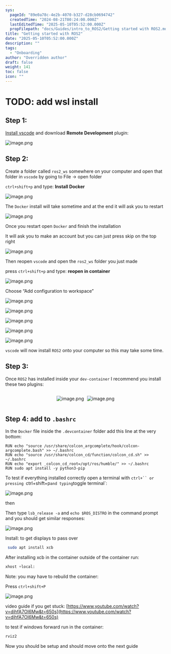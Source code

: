 ```yaml
---
sys:
  pageId: "89e0a78c-4e2b-4070-b327-d28cb0694742"
  createdTime: "2024-08-21T00:24:00.000Z"
  lastEditedTime: "2025-05-10T05:52:00.000Z"
  propFilepath: "docs/Guides/intro_to_ROS2/Getting started with ROS2.md"
title: "Getting started with ROS2"
date: "2025-05-10T05:52:00.000Z"
description: ""
tags:
  - "Onboarding"
author: "Overridden author"
draft: false
weight: 141
toc: false
icon: ""
---
```


# TODO: add wsl install

## Step 1:

[Install vscode](https://code.visualstudio.com/download) and download **Remote Development** plugin:

![image.png](https://prod-files-secure.s3.us-west-2.amazonaws.com/d518164a-d88e-44d1-a4ee-3adb3bd8bce0/efb52993-1881-4a40-b95e-6f020334f022/image.png?X-Amz-Algorithm=AWS4-HMAC-SHA256&X-Amz-Content-Sha256=UNSIGNED-PAYLOAD&X-Amz-Credential=ASIAZI2LB466YHLOP2LQ%2F20250619%2Fus-west-2%2Fs3%2Faws4_request&X-Amz-Date=20250619T100945Z&X-Amz-Expires=3600&X-Amz-Security-Token=IQoJb3JpZ2luX2VjELn%2F%2F%2F%2F%2F%2F%2F%2F%2F%2FwEaCXVzLXdlc3QtMiJHMEUCIQDE2bEKVnsYrpwq9yydh3x8T36JIp8C5j80QLVRoa9z7QIgOpL5mmNNaBwBlgfk9b2TTkcSt6Eu75%2BvULr7LDqaSqAqiAQIof%2F%2F%2F%2F%2F%2F%2F%2F%2F%2FARAAGgw2Mzc0MjMxODM4MDUiDK%2BbvYTySSel884GDCrcA1iHd8OqkcDwks7rka7z5HLm3ec1ATu%2Fs83WWjiDlLaLk5Tfkor0BRxz%2F%2Bl%2FrKH0qPvVx7njU15pp9lwMC8N7n8PfOEEz0%2B21EbygABbsE6BQdW%2FHV0zhtkn%2B55r7gi95CJDbipvMifO5U1jhCJhDeDeZCYCKsxsszohuFy%2Biw9iPJi6VXHjfLIkRBkN4fH4mGKVjBQ%2FXgKt6zs3Y%2BqzGtR3WZReld3TQhCfHqYV07bzJFy9Pt0jtzqf8%2BOcSBuxLAiQkl38Z%2FttsqKEj2%2BsnFJ0todnK3iXgzN8zjDv70GcgcVJ4lJX627UrRaiGf0o06pJRaWZwHcmJtpO2aX5xAh19XVgFCkMQrXKMfcWj9BslJWlRG4QznOL7wMT3ryYgWh6FGd14pyfbBAqEXpaA%2FoS21Kcv%2B7kZLXqqWEXIXmDUNriCF8tyESsqyefLLhINKo5OlHB1CAUF5f4XeaNap7COniVE47mXu02Xy%2FmVyBCPpUBqediJ16V1qHu2131eHl3W%2BAIjOqXlddGBIzmGe2SnrOXUC7pdTscfqNvmTeHxgn28dEzqvtRQTmuBu8roga4RGCxxvfGn6AzcF8IASj%2BVEtWNmCXh8Th%2BD364hiD7I132SnW3eGiWzl8MIOSz8IGOqUBfJZ3hof8ubgP4%2F5O4q80C0ZPWbKnVNzI7r%2FJU7zGBmJiRbXUnt0FjgMlRsrE7%2B3j65NHCsKpKQOjU4QQsvXtw5fBG%2BRodBxsbWexwGGAOq%2BdpJbX%2BBXOUFcigrVKfll%2FK3YOtcBl5XMk84inboRT5Iac7pvYiQNOnVfVN%2FmiZvpAznC3GHeBBavUbyPR6DeukW%2FfTrsxjk7PgfKYn2Ylza4l97pX&X-Amz-Signature=08d5d2ac31795a4a8d214eebdbfe2fc3fe4215a94643fbba74a4a7c2fc80637f&X-Amz-SignedHeaders=host&x-amz-checksum-mode=ENABLED&x-id=GetObject)

## Step 2:

Create a folder called `ros2_ws` somewhere on your computer and open that folder in `vscode` by going to File → open folder 

`ctrl+shift+p` and type: **Install Docker**

![image.png](https://prod-files-secure.s3.us-west-2.amazonaws.com/d518164a-d88e-44d1-a4ee-3adb3bd8bce0/2269dc0e-1cd5-47ff-bceb-c04ad9b2eab0/image.png?X-Amz-Algorithm=AWS4-HMAC-SHA256&X-Amz-Content-Sha256=UNSIGNED-PAYLOAD&X-Amz-Credential=ASIAZI2LB466YHLOP2LQ%2F20250619%2Fus-west-2%2Fs3%2Faws4_request&X-Amz-Date=20250619T100945Z&X-Amz-Expires=3600&X-Amz-Security-Token=IQoJb3JpZ2luX2VjELn%2F%2F%2F%2F%2F%2F%2F%2F%2F%2FwEaCXVzLXdlc3QtMiJHMEUCIQDE2bEKVnsYrpwq9yydh3x8T36JIp8C5j80QLVRoa9z7QIgOpL5mmNNaBwBlgfk9b2TTkcSt6Eu75%2BvULr7LDqaSqAqiAQIof%2F%2F%2F%2F%2F%2F%2F%2F%2F%2FARAAGgw2Mzc0MjMxODM4MDUiDK%2BbvYTySSel884GDCrcA1iHd8OqkcDwks7rka7z5HLm3ec1ATu%2Fs83WWjiDlLaLk5Tfkor0BRxz%2F%2Bl%2FrKH0qPvVx7njU15pp9lwMC8N7n8PfOEEz0%2B21EbygABbsE6BQdW%2FHV0zhtkn%2B55r7gi95CJDbipvMifO5U1jhCJhDeDeZCYCKsxsszohuFy%2Biw9iPJi6VXHjfLIkRBkN4fH4mGKVjBQ%2FXgKt6zs3Y%2BqzGtR3WZReld3TQhCfHqYV07bzJFy9Pt0jtzqf8%2BOcSBuxLAiQkl38Z%2FttsqKEj2%2BsnFJ0todnK3iXgzN8zjDv70GcgcVJ4lJX627UrRaiGf0o06pJRaWZwHcmJtpO2aX5xAh19XVgFCkMQrXKMfcWj9BslJWlRG4QznOL7wMT3ryYgWh6FGd14pyfbBAqEXpaA%2FoS21Kcv%2B7kZLXqqWEXIXmDUNriCF8tyESsqyefLLhINKo5OlHB1CAUF5f4XeaNap7COniVE47mXu02Xy%2FmVyBCPpUBqediJ16V1qHu2131eHl3W%2BAIjOqXlddGBIzmGe2SnrOXUC7pdTscfqNvmTeHxgn28dEzqvtRQTmuBu8roga4RGCxxvfGn6AzcF8IASj%2BVEtWNmCXh8Th%2BD364hiD7I132SnW3eGiWzl8MIOSz8IGOqUBfJZ3hof8ubgP4%2F5O4q80C0ZPWbKnVNzI7r%2FJU7zGBmJiRbXUnt0FjgMlRsrE7%2B3j65NHCsKpKQOjU4QQsvXtw5fBG%2BRodBxsbWexwGGAOq%2BdpJbX%2BBXOUFcigrVKfll%2FK3YOtcBl5XMk84inboRT5Iac7pvYiQNOnVfVN%2FmiZvpAznC3GHeBBavUbyPR6DeukW%2FfTrsxjk7PgfKYn2Ylza4l97pX&X-Amz-Signature=a3634779bbd5df15d1c810327913f973019d698179d74bba61e7ab35f0ec7182&X-Amz-SignedHeaders=host&x-amz-checksum-mode=ENABLED&x-id=GetObject)

The `Docker` install will take sometime and at the end it will ask you to restart

![image.png](https://prod-files-secure.s3.us-west-2.amazonaws.com/d518164a-d88e-44d1-a4ee-3adb3bd8bce0/ed233f78-be33-4b1f-b89c-9c346c0e961e/image.png?X-Amz-Algorithm=AWS4-HMAC-SHA256&X-Amz-Content-Sha256=UNSIGNED-PAYLOAD&X-Amz-Credential=ASIAZI2LB466YHLOP2LQ%2F20250619%2Fus-west-2%2Fs3%2Faws4_request&X-Amz-Date=20250619T100945Z&X-Amz-Expires=3600&X-Amz-Security-Token=IQoJb3JpZ2luX2VjELn%2F%2F%2F%2F%2F%2F%2F%2F%2F%2FwEaCXVzLXdlc3QtMiJHMEUCIQDE2bEKVnsYrpwq9yydh3x8T36JIp8C5j80QLVRoa9z7QIgOpL5mmNNaBwBlgfk9b2TTkcSt6Eu75%2BvULr7LDqaSqAqiAQIof%2F%2F%2F%2F%2F%2F%2F%2F%2F%2FARAAGgw2Mzc0MjMxODM4MDUiDK%2BbvYTySSel884GDCrcA1iHd8OqkcDwks7rka7z5HLm3ec1ATu%2Fs83WWjiDlLaLk5Tfkor0BRxz%2F%2Bl%2FrKH0qPvVx7njU15pp9lwMC8N7n8PfOEEz0%2B21EbygABbsE6BQdW%2FHV0zhtkn%2B55r7gi95CJDbipvMifO5U1jhCJhDeDeZCYCKsxsszohuFy%2Biw9iPJi6VXHjfLIkRBkN4fH4mGKVjBQ%2FXgKt6zs3Y%2BqzGtR3WZReld3TQhCfHqYV07bzJFy9Pt0jtzqf8%2BOcSBuxLAiQkl38Z%2FttsqKEj2%2BsnFJ0todnK3iXgzN8zjDv70GcgcVJ4lJX627UrRaiGf0o06pJRaWZwHcmJtpO2aX5xAh19XVgFCkMQrXKMfcWj9BslJWlRG4QznOL7wMT3ryYgWh6FGd14pyfbBAqEXpaA%2FoS21Kcv%2B7kZLXqqWEXIXmDUNriCF8tyESsqyefLLhINKo5OlHB1CAUF5f4XeaNap7COniVE47mXu02Xy%2FmVyBCPpUBqediJ16V1qHu2131eHl3W%2BAIjOqXlddGBIzmGe2SnrOXUC7pdTscfqNvmTeHxgn28dEzqvtRQTmuBu8roga4RGCxxvfGn6AzcF8IASj%2BVEtWNmCXh8Th%2BD364hiD7I132SnW3eGiWzl8MIOSz8IGOqUBfJZ3hof8ubgP4%2F5O4q80C0ZPWbKnVNzI7r%2FJU7zGBmJiRbXUnt0FjgMlRsrE7%2B3j65NHCsKpKQOjU4QQsvXtw5fBG%2BRodBxsbWexwGGAOq%2BdpJbX%2BBXOUFcigrVKfll%2FK3YOtcBl5XMk84inboRT5Iac7pvYiQNOnVfVN%2FmiZvpAznC3GHeBBavUbyPR6DeukW%2FfTrsxjk7PgfKYn2Ylza4l97pX&X-Amz-Signature=0ba19e598f85049fbfb36b402fd101acd0bcb0541ad539779815380f68528777&X-Amz-SignedHeaders=host&x-amz-checksum-mode=ENABLED&x-id=GetObject)

Once you restart open `Docker` and finish the installation

It will ask you to make an account but you can just press skip on the top right

![image.png](https://prod-files-secure.s3.us-west-2.amazonaws.com/d518164a-d88e-44d1-a4ee-3adb3bd8bce0/21010ad9-1659-4fd9-9f59-9932a09b2a3d/image.png?X-Amz-Algorithm=AWS4-HMAC-SHA256&X-Amz-Content-Sha256=UNSIGNED-PAYLOAD&X-Amz-Credential=ASIAZI2LB466YHLOP2LQ%2F20250619%2Fus-west-2%2Fs3%2Faws4_request&X-Amz-Date=20250619T100945Z&X-Amz-Expires=3600&X-Amz-Security-Token=IQoJb3JpZ2luX2VjELn%2F%2F%2F%2F%2F%2F%2F%2F%2F%2FwEaCXVzLXdlc3QtMiJHMEUCIQDE2bEKVnsYrpwq9yydh3x8T36JIp8C5j80QLVRoa9z7QIgOpL5mmNNaBwBlgfk9b2TTkcSt6Eu75%2BvULr7LDqaSqAqiAQIof%2F%2F%2F%2F%2F%2F%2F%2F%2F%2FARAAGgw2Mzc0MjMxODM4MDUiDK%2BbvYTySSel884GDCrcA1iHd8OqkcDwks7rka7z5HLm3ec1ATu%2Fs83WWjiDlLaLk5Tfkor0BRxz%2F%2Bl%2FrKH0qPvVx7njU15pp9lwMC8N7n8PfOEEz0%2B21EbygABbsE6BQdW%2FHV0zhtkn%2B55r7gi95CJDbipvMifO5U1jhCJhDeDeZCYCKsxsszohuFy%2Biw9iPJi6VXHjfLIkRBkN4fH4mGKVjBQ%2FXgKt6zs3Y%2BqzGtR3WZReld3TQhCfHqYV07bzJFy9Pt0jtzqf8%2BOcSBuxLAiQkl38Z%2FttsqKEj2%2BsnFJ0todnK3iXgzN8zjDv70GcgcVJ4lJX627UrRaiGf0o06pJRaWZwHcmJtpO2aX5xAh19XVgFCkMQrXKMfcWj9BslJWlRG4QznOL7wMT3ryYgWh6FGd14pyfbBAqEXpaA%2FoS21Kcv%2B7kZLXqqWEXIXmDUNriCF8tyESsqyefLLhINKo5OlHB1CAUF5f4XeaNap7COniVE47mXu02Xy%2FmVyBCPpUBqediJ16V1qHu2131eHl3W%2BAIjOqXlddGBIzmGe2SnrOXUC7pdTscfqNvmTeHxgn28dEzqvtRQTmuBu8roga4RGCxxvfGn6AzcF8IASj%2BVEtWNmCXh8Th%2BD364hiD7I132SnW3eGiWzl8MIOSz8IGOqUBfJZ3hof8ubgP4%2F5O4q80C0ZPWbKnVNzI7r%2FJU7zGBmJiRbXUnt0FjgMlRsrE7%2B3j65NHCsKpKQOjU4QQsvXtw5fBG%2BRodBxsbWexwGGAOq%2BdpJbX%2BBXOUFcigrVKfll%2FK3YOtcBl5XMk84inboRT5Iac7pvYiQNOnVfVN%2FmiZvpAznC3GHeBBavUbyPR6DeukW%2FfTrsxjk7PgfKYn2Ylza4l97pX&X-Amz-Signature=d4d8e842f8f3b7c2ae3541985e0c3eaa17b51e0755518f70d6a2e76b72c27fa5&X-Amz-SignedHeaders=host&x-amz-checksum-mode=ENABLED&x-id=GetObject)

Then reopen `vscode` and open the `ros2_ws` folder you just made

press `ctrl+shift+p` and type: **reopen in container**

![image.png](https://prod-files-secure.s3.us-west-2.amazonaws.com/d518164a-d88e-44d1-a4ee-3adb3bd8bce0/4e93b8c2-41ad-488c-8095-c74205196118/image.png?X-Amz-Algorithm=AWS4-HMAC-SHA256&X-Amz-Content-Sha256=UNSIGNED-PAYLOAD&X-Amz-Credential=ASIAZI2LB466YHLOP2LQ%2F20250619%2Fus-west-2%2Fs3%2Faws4_request&X-Amz-Date=20250619T100945Z&X-Amz-Expires=3600&X-Amz-Security-Token=IQoJb3JpZ2luX2VjELn%2F%2F%2F%2F%2F%2F%2F%2F%2F%2FwEaCXVzLXdlc3QtMiJHMEUCIQDE2bEKVnsYrpwq9yydh3x8T36JIp8C5j80QLVRoa9z7QIgOpL5mmNNaBwBlgfk9b2TTkcSt6Eu75%2BvULr7LDqaSqAqiAQIof%2F%2F%2F%2F%2F%2F%2F%2F%2F%2FARAAGgw2Mzc0MjMxODM4MDUiDK%2BbvYTySSel884GDCrcA1iHd8OqkcDwks7rka7z5HLm3ec1ATu%2Fs83WWjiDlLaLk5Tfkor0BRxz%2F%2Bl%2FrKH0qPvVx7njU15pp9lwMC8N7n8PfOEEz0%2B21EbygABbsE6BQdW%2FHV0zhtkn%2B55r7gi95CJDbipvMifO5U1jhCJhDeDeZCYCKsxsszohuFy%2Biw9iPJi6VXHjfLIkRBkN4fH4mGKVjBQ%2FXgKt6zs3Y%2BqzGtR3WZReld3TQhCfHqYV07bzJFy9Pt0jtzqf8%2BOcSBuxLAiQkl38Z%2FttsqKEj2%2BsnFJ0todnK3iXgzN8zjDv70GcgcVJ4lJX627UrRaiGf0o06pJRaWZwHcmJtpO2aX5xAh19XVgFCkMQrXKMfcWj9BslJWlRG4QznOL7wMT3ryYgWh6FGd14pyfbBAqEXpaA%2FoS21Kcv%2B7kZLXqqWEXIXmDUNriCF8tyESsqyefLLhINKo5OlHB1CAUF5f4XeaNap7COniVE47mXu02Xy%2FmVyBCPpUBqediJ16V1qHu2131eHl3W%2BAIjOqXlddGBIzmGe2SnrOXUC7pdTscfqNvmTeHxgn28dEzqvtRQTmuBu8roga4RGCxxvfGn6AzcF8IASj%2BVEtWNmCXh8Th%2BD364hiD7I132SnW3eGiWzl8MIOSz8IGOqUBfJZ3hof8ubgP4%2F5O4q80C0ZPWbKnVNzI7r%2FJU7zGBmJiRbXUnt0FjgMlRsrE7%2B3j65NHCsKpKQOjU4QQsvXtw5fBG%2BRodBxsbWexwGGAOq%2BdpJbX%2BBXOUFcigrVKfll%2FK3YOtcBl5XMk84inboRT5Iac7pvYiQNOnVfVN%2FmiZvpAznC3GHeBBavUbyPR6DeukW%2FfTrsxjk7PgfKYn2Ylza4l97pX&X-Amz-Signature=aef441f76726f65747146a28ad3337c9a1232705e1437e103338f7c9bb585767&X-Amz-SignedHeaders=host&x-amz-checksum-mode=ENABLED&x-id=GetObject)

Choose “Add configuration to workspace”

![image.png](https://prod-files-secure.s3.us-west-2.amazonaws.com/d518164a-d88e-44d1-a4ee-3adb3bd8bce0/9560b282-5060-4989-ba37-97e7b2c22476/image.png?X-Amz-Algorithm=AWS4-HMAC-SHA256&X-Amz-Content-Sha256=UNSIGNED-PAYLOAD&X-Amz-Credential=ASIAZI2LB466YHLOP2LQ%2F20250619%2Fus-west-2%2Fs3%2Faws4_request&X-Amz-Date=20250619T100945Z&X-Amz-Expires=3600&X-Amz-Security-Token=IQoJb3JpZ2luX2VjELn%2F%2F%2F%2F%2F%2F%2F%2F%2F%2FwEaCXVzLXdlc3QtMiJHMEUCIQDE2bEKVnsYrpwq9yydh3x8T36JIp8C5j80QLVRoa9z7QIgOpL5mmNNaBwBlgfk9b2TTkcSt6Eu75%2BvULr7LDqaSqAqiAQIof%2F%2F%2F%2F%2F%2F%2F%2F%2F%2FARAAGgw2Mzc0MjMxODM4MDUiDK%2BbvYTySSel884GDCrcA1iHd8OqkcDwks7rka7z5HLm3ec1ATu%2Fs83WWjiDlLaLk5Tfkor0BRxz%2F%2Bl%2FrKH0qPvVx7njU15pp9lwMC8N7n8PfOEEz0%2B21EbygABbsE6BQdW%2FHV0zhtkn%2B55r7gi95CJDbipvMifO5U1jhCJhDeDeZCYCKsxsszohuFy%2Biw9iPJi6VXHjfLIkRBkN4fH4mGKVjBQ%2FXgKt6zs3Y%2BqzGtR3WZReld3TQhCfHqYV07bzJFy9Pt0jtzqf8%2BOcSBuxLAiQkl38Z%2FttsqKEj2%2BsnFJ0todnK3iXgzN8zjDv70GcgcVJ4lJX627UrRaiGf0o06pJRaWZwHcmJtpO2aX5xAh19XVgFCkMQrXKMfcWj9BslJWlRG4QznOL7wMT3ryYgWh6FGd14pyfbBAqEXpaA%2FoS21Kcv%2B7kZLXqqWEXIXmDUNriCF8tyESsqyefLLhINKo5OlHB1CAUF5f4XeaNap7COniVE47mXu02Xy%2FmVyBCPpUBqediJ16V1qHu2131eHl3W%2BAIjOqXlddGBIzmGe2SnrOXUC7pdTscfqNvmTeHxgn28dEzqvtRQTmuBu8roga4RGCxxvfGn6AzcF8IASj%2BVEtWNmCXh8Th%2BD364hiD7I132SnW3eGiWzl8MIOSz8IGOqUBfJZ3hof8ubgP4%2F5O4q80C0ZPWbKnVNzI7r%2FJU7zGBmJiRbXUnt0FjgMlRsrE7%2B3j65NHCsKpKQOjU4QQsvXtw5fBG%2BRodBxsbWexwGGAOq%2BdpJbX%2BBXOUFcigrVKfll%2FK3YOtcBl5XMk84inboRT5Iac7pvYiQNOnVfVN%2FmiZvpAznC3GHeBBavUbyPR6DeukW%2FfTrsxjk7PgfKYn2Ylza4l97pX&X-Amz-Signature=abf23acfe3e9906d01f45e08ddd3ae6dca5fe0b8111b209ee90ab103bfab2afb&X-Amz-SignedHeaders=host&x-amz-checksum-mode=ENABLED&x-id=GetObject)

![image.png](https://prod-files-secure.s3.us-west-2.amazonaws.com/d518164a-d88e-44d1-a4ee-3adb3bd8bce0/2ee63f81-886b-48e8-a553-dc6e5eac99e4/image.png?X-Amz-Algorithm=AWS4-HMAC-SHA256&X-Amz-Content-Sha256=UNSIGNED-PAYLOAD&X-Amz-Credential=ASIAZI2LB466YHLOP2LQ%2F20250619%2Fus-west-2%2Fs3%2Faws4_request&X-Amz-Date=20250619T100945Z&X-Amz-Expires=3600&X-Amz-Security-Token=IQoJb3JpZ2luX2VjELn%2F%2F%2F%2F%2F%2F%2F%2F%2F%2FwEaCXVzLXdlc3QtMiJHMEUCIQDE2bEKVnsYrpwq9yydh3x8T36JIp8C5j80QLVRoa9z7QIgOpL5mmNNaBwBlgfk9b2TTkcSt6Eu75%2BvULr7LDqaSqAqiAQIof%2F%2F%2F%2F%2F%2F%2F%2F%2F%2FARAAGgw2Mzc0MjMxODM4MDUiDK%2BbvYTySSel884GDCrcA1iHd8OqkcDwks7rka7z5HLm3ec1ATu%2Fs83WWjiDlLaLk5Tfkor0BRxz%2F%2Bl%2FrKH0qPvVx7njU15pp9lwMC8N7n8PfOEEz0%2B21EbygABbsE6BQdW%2FHV0zhtkn%2B55r7gi95CJDbipvMifO5U1jhCJhDeDeZCYCKsxsszohuFy%2Biw9iPJi6VXHjfLIkRBkN4fH4mGKVjBQ%2FXgKt6zs3Y%2BqzGtR3WZReld3TQhCfHqYV07bzJFy9Pt0jtzqf8%2BOcSBuxLAiQkl38Z%2FttsqKEj2%2BsnFJ0todnK3iXgzN8zjDv70GcgcVJ4lJX627UrRaiGf0o06pJRaWZwHcmJtpO2aX5xAh19XVgFCkMQrXKMfcWj9BslJWlRG4QznOL7wMT3ryYgWh6FGd14pyfbBAqEXpaA%2FoS21Kcv%2B7kZLXqqWEXIXmDUNriCF8tyESsqyefLLhINKo5OlHB1CAUF5f4XeaNap7COniVE47mXu02Xy%2FmVyBCPpUBqediJ16V1qHu2131eHl3W%2BAIjOqXlddGBIzmGe2SnrOXUC7pdTscfqNvmTeHxgn28dEzqvtRQTmuBu8roga4RGCxxvfGn6AzcF8IASj%2BVEtWNmCXh8Th%2BD364hiD7I132SnW3eGiWzl8MIOSz8IGOqUBfJZ3hof8ubgP4%2F5O4q80C0ZPWbKnVNzI7r%2FJU7zGBmJiRbXUnt0FjgMlRsrE7%2B3j65NHCsKpKQOjU4QQsvXtw5fBG%2BRodBxsbWexwGGAOq%2BdpJbX%2BBXOUFcigrVKfll%2FK3YOtcBl5XMk84inboRT5Iac7pvYiQNOnVfVN%2FmiZvpAznC3GHeBBavUbyPR6DeukW%2FfTrsxjk7PgfKYn2Ylza4l97pX&X-Amz-Signature=4a0e398b728c642e5f051a61479423bf05b2d0ec316f1981a638cf5f8c790e9b&X-Amz-SignedHeaders=host&x-amz-checksum-mode=ENABLED&x-id=GetObject)

![image.png](https://prod-files-secure.s3.us-west-2.amazonaws.com/d518164a-d88e-44d1-a4ee-3adb3bd8bce0/ae1580b2-b048-407e-aed9-b584224a7a04/image.png?X-Amz-Algorithm=AWS4-HMAC-SHA256&X-Amz-Content-Sha256=UNSIGNED-PAYLOAD&X-Amz-Credential=ASIAZI2LB466YHLOP2LQ%2F20250619%2Fus-west-2%2Fs3%2Faws4_request&X-Amz-Date=20250619T100945Z&X-Amz-Expires=3600&X-Amz-Security-Token=IQoJb3JpZ2luX2VjELn%2F%2F%2F%2F%2F%2F%2F%2F%2F%2FwEaCXVzLXdlc3QtMiJHMEUCIQDE2bEKVnsYrpwq9yydh3x8T36JIp8C5j80QLVRoa9z7QIgOpL5mmNNaBwBlgfk9b2TTkcSt6Eu75%2BvULr7LDqaSqAqiAQIof%2F%2F%2F%2F%2F%2F%2F%2F%2F%2FARAAGgw2Mzc0MjMxODM4MDUiDK%2BbvYTySSel884GDCrcA1iHd8OqkcDwks7rka7z5HLm3ec1ATu%2Fs83WWjiDlLaLk5Tfkor0BRxz%2F%2Bl%2FrKH0qPvVx7njU15pp9lwMC8N7n8PfOEEz0%2B21EbygABbsE6BQdW%2FHV0zhtkn%2B55r7gi95CJDbipvMifO5U1jhCJhDeDeZCYCKsxsszohuFy%2Biw9iPJi6VXHjfLIkRBkN4fH4mGKVjBQ%2FXgKt6zs3Y%2BqzGtR3WZReld3TQhCfHqYV07bzJFy9Pt0jtzqf8%2BOcSBuxLAiQkl38Z%2FttsqKEj2%2BsnFJ0todnK3iXgzN8zjDv70GcgcVJ4lJX627UrRaiGf0o06pJRaWZwHcmJtpO2aX5xAh19XVgFCkMQrXKMfcWj9BslJWlRG4QznOL7wMT3ryYgWh6FGd14pyfbBAqEXpaA%2FoS21Kcv%2B7kZLXqqWEXIXmDUNriCF8tyESsqyefLLhINKo5OlHB1CAUF5f4XeaNap7COniVE47mXu02Xy%2FmVyBCPpUBqediJ16V1qHu2131eHl3W%2BAIjOqXlddGBIzmGe2SnrOXUC7pdTscfqNvmTeHxgn28dEzqvtRQTmuBu8roga4RGCxxvfGn6AzcF8IASj%2BVEtWNmCXh8Th%2BD364hiD7I132SnW3eGiWzl8MIOSz8IGOqUBfJZ3hof8ubgP4%2F5O4q80C0ZPWbKnVNzI7r%2FJU7zGBmJiRbXUnt0FjgMlRsrE7%2B3j65NHCsKpKQOjU4QQsvXtw5fBG%2BRodBxsbWexwGGAOq%2BdpJbX%2BBXOUFcigrVKfll%2FK3YOtcBl5XMk84inboRT5Iac7pvYiQNOnVfVN%2FmiZvpAznC3GHeBBavUbyPR6DeukW%2FfTrsxjk7PgfKYn2Ylza4l97pX&X-Amz-Signature=48686ae9c32d559a65cee62b79211f83aad73c99a0dc1d63ee0a0a6c0fa64319&X-Amz-SignedHeaders=host&x-amz-checksum-mode=ENABLED&x-id=GetObject)

![image.png](https://prod-files-secure.s3.us-west-2.amazonaws.com/d518164a-d88e-44d1-a4ee-3adb3bd8bce0/53255b28-f75e-430f-b9e3-c0ac8577e42b/image.png?X-Amz-Algorithm=AWS4-HMAC-SHA256&X-Amz-Content-Sha256=UNSIGNED-PAYLOAD&X-Amz-Credential=ASIAZI2LB466YHLOP2LQ%2F20250619%2Fus-west-2%2Fs3%2Faws4_request&X-Amz-Date=20250619T100945Z&X-Amz-Expires=3600&X-Amz-Security-Token=IQoJb3JpZ2luX2VjELn%2F%2F%2F%2F%2F%2F%2F%2F%2F%2FwEaCXVzLXdlc3QtMiJHMEUCIQDE2bEKVnsYrpwq9yydh3x8T36JIp8C5j80QLVRoa9z7QIgOpL5mmNNaBwBlgfk9b2TTkcSt6Eu75%2BvULr7LDqaSqAqiAQIof%2F%2F%2F%2F%2F%2F%2F%2F%2F%2FARAAGgw2Mzc0MjMxODM4MDUiDK%2BbvYTySSel884GDCrcA1iHd8OqkcDwks7rka7z5HLm3ec1ATu%2Fs83WWjiDlLaLk5Tfkor0BRxz%2F%2Bl%2FrKH0qPvVx7njU15pp9lwMC8N7n8PfOEEz0%2B21EbygABbsE6BQdW%2FHV0zhtkn%2B55r7gi95CJDbipvMifO5U1jhCJhDeDeZCYCKsxsszohuFy%2Biw9iPJi6VXHjfLIkRBkN4fH4mGKVjBQ%2FXgKt6zs3Y%2BqzGtR3WZReld3TQhCfHqYV07bzJFy9Pt0jtzqf8%2BOcSBuxLAiQkl38Z%2FttsqKEj2%2BsnFJ0todnK3iXgzN8zjDv70GcgcVJ4lJX627UrRaiGf0o06pJRaWZwHcmJtpO2aX5xAh19XVgFCkMQrXKMfcWj9BslJWlRG4QznOL7wMT3ryYgWh6FGd14pyfbBAqEXpaA%2FoS21Kcv%2B7kZLXqqWEXIXmDUNriCF8tyESsqyefLLhINKo5OlHB1CAUF5f4XeaNap7COniVE47mXu02Xy%2FmVyBCPpUBqediJ16V1qHu2131eHl3W%2BAIjOqXlddGBIzmGe2SnrOXUC7pdTscfqNvmTeHxgn28dEzqvtRQTmuBu8roga4RGCxxvfGn6AzcF8IASj%2BVEtWNmCXh8Th%2BD364hiD7I132SnW3eGiWzl8MIOSz8IGOqUBfJZ3hof8ubgP4%2F5O4q80C0ZPWbKnVNzI7r%2FJU7zGBmJiRbXUnt0FjgMlRsrE7%2B3j65NHCsKpKQOjU4QQsvXtw5fBG%2BRodBxsbWexwGGAOq%2BdpJbX%2BBXOUFcigrVKfll%2FK3YOtcBl5XMk84inboRT5Iac7pvYiQNOnVfVN%2FmiZvpAznC3GHeBBavUbyPR6DeukW%2FfTrsxjk7PgfKYn2Ylza4l97pX&X-Amz-Signature=1e5bacb53311f7f9a327f3a3434070ec628d888336d4bc4e6447d6e8294cf7a5&X-Amz-SignedHeaders=host&x-amz-checksum-mode=ENABLED&x-id=GetObject)

![image.png](https://prod-files-secure.s3.us-west-2.amazonaws.com/d518164a-d88e-44d1-a4ee-3adb3bd8bce0/7c562767-5af9-4ffb-97d1-327bcdf4ee00/image.png?X-Amz-Algorithm=AWS4-HMAC-SHA256&X-Amz-Content-Sha256=UNSIGNED-PAYLOAD&X-Amz-Credential=ASIAZI2LB466YHLOP2LQ%2F20250619%2Fus-west-2%2Fs3%2Faws4_request&X-Amz-Date=20250619T100945Z&X-Amz-Expires=3600&X-Amz-Security-Token=IQoJb3JpZ2luX2VjELn%2F%2F%2F%2F%2F%2F%2F%2F%2F%2FwEaCXVzLXdlc3QtMiJHMEUCIQDE2bEKVnsYrpwq9yydh3x8T36JIp8C5j80QLVRoa9z7QIgOpL5mmNNaBwBlgfk9b2TTkcSt6Eu75%2BvULr7LDqaSqAqiAQIof%2F%2F%2F%2F%2F%2F%2F%2F%2F%2FARAAGgw2Mzc0MjMxODM4MDUiDK%2BbvYTySSel884GDCrcA1iHd8OqkcDwks7rka7z5HLm3ec1ATu%2Fs83WWjiDlLaLk5Tfkor0BRxz%2F%2Bl%2FrKH0qPvVx7njU15pp9lwMC8N7n8PfOEEz0%2B21EbygABbsE6BQdW%2FHV0zhtkn%2B55r7gi95CJDbipvMifO5U1jhCJhDeDeZCYCKsxsszohuFy%2Biw9iPJi6VXHjfLIkRBkN4fH4mGKVjBQ%2FXgKt6zs3Y%2BqzGtR3WZReld3TQhCfHqYV07bzJFy9Pt0jtzqf8%2BOcSBuxLAiQkl38Z%2FttsqKEj2%2BsnFJ0todnK3iXgzN8zjDv70GcgcVJ4lJX627UrRaiGf0o06pJRaWZwHcmJtpO2aX5xAh19XVgFCkMQrXKMfcWj9BslJWlRG4QznOL7wMT3ryYgWh6FGd14pyfbBAqEXpaA%2FoS21Kcv%2B7kZLXqqWEXIXmDUNriCF8tyESsqyefLLhINKo5OlHB1CAUF5f4XeaNap7COniVE47mXu02Xy%2FmVyBCPpUBqediJ16V1qHu2131eHl3W%2BAIjOqXlddGBIzmGe2SnrOXUC7pdTscfqNvmTeHxgn28dEzqvtRQTmuBu8roga4RGCxxvfGn6AzcF8IASj%2BVEtWNmCXh8Th%2BD364hiD7I132SnW3eGiWzl8MIOSz8IGOqUBfJZ3hof8ubgP4%2F5O4q80C0ZPWbKnVNzI7r%2FJU7zGBmJiRbXUnt0FjgMlRsrE7%2B3j65NHCsKpKQOjU4QQsvXtw5fBG%2BRodBxsbWexwGGAOq%2BdpJbX%2BBXOUFcigrVKfll%2FK3YOtcBl5XMk84inboRT5Iac7pvYiQNOnVfVN%2FmiZvpAznC3GHeBBavUbyPR6DeukW%2FfTrsxjk7PgfKYn2Ylza4l97pX&X-Amz-Signature=c0818e6e4c8b8726777c866660c93b836731d7ee45eaba84aee2a9fb8932190f&X-Amz-SignedHeaders=host&x-amz-checksum-mode=ENABLED&x-id=GetObject)

`vscode` will now install `ROS2` onto your computer so this may take some time.

## Step 3:

Once `ROS2` has installed inside your `dev-container` I recommend you install these two plugins:

<div style="display: flex;flex-direction: row; column-gap:10px; max-width: 630px;justify-content: center;">
<div>

![image.png](https://prod-files-secure.s3.us-west-2.amazonaws.com/d518164a-d88e-44d1-a4ee-3adb3bd8bce0/3fc3d550-5a54-4ba1-ba6b-faa01cdb7369/image.png?X-Amz-Algorithm=AWS4-HMAC-SHA256&X-Amz-Content-Sha256=UNSIGNED-PAYLOAD&X-Amz-Credential=ASIAZI2LB4667TOG7NP7%2F20250619%2Fus-west-2%2Fs3%2Faws4_request&X-Amz-Date=20250619T100951Z&X-Amz-Expires=3600&X-Amz-Security-Token=IQoJb3JpZ2luX2VjELn%2F%2F%2F%2F%2F%2F%2F%2F%2F%2FwEaCXVzLXdlc3QtMiJHMEUCIQCL5Dc6Qa%2BTZveqNMQte%2FX4P12R52KsHnii5XXtYHX%2FwwIgOoz9rUvlhxdkZXn%2FWVyGrTO0ivBoFhgqeoQykHtPT7AqiAQIof%2F%2F%2F%2F%2F%2F%2F%2F%2F%2FARAAGgw2Mzc0MjMxODM4MDUiDBkNEegokBXF20i1xCrcA6buV2AclzrTP2AVFQvgWvrYi16BEoF9U2ggBe64R14zi4iFiijZEVD9bkvfEKcwolmHliRcahgog8G3kLWHkBGFsngj%2F4f0qtLUsXNJHMf%2BiwGU7CLgpHfJURsEfnxIIomgg8RtS63%2FzTVFLlrR4%2F1YxnjK7ksZ7Tm70zYJxfJr1xNXfYjpgNcxks8Uh%2F1taM8KbGYdchTLjuDZTlqj41%2F5z%2BYYRj%2BcPsjSPz%2B5JxBLsTgQoFhg%2Fpdy%2FHzOAHhL7pws7ExaIBevPusXqeWh7kUtAncA8ynO56PL2eDg1a1UhtjnhAHpL3JQUSfJx6CVa1%2BezL3A3Om%2B8YrCDpPZi071FWh5o2mv4%2FLiWRA%2Bn4htTM7ALkd4QF8hT0kvjdumGu9Ct6TUtIEylPvuswDgXNCMi%2BQeFeQ54b8gLfhc5jdUSFrgfgpTRUh4AP8cKdKsSia%2BM5vCxccB4QywrG37LjtmN72UGTgXIybwzHiNzY64ZVl9x4EJvRBVGia1uXTnWr%2BLwKcRABx2v%2BL%2F7uikFJXvK9ZYg3qsR4QQiCEVz471c6EruRY3R3F0qABCG0kCWBTIIdtSThoRVidvHJWPD7qNpjKMY1F4%2FwBUZky0dIwRyWa4hCBqqnHi%2FvHZMJ6Rz8IGOqUBQBxfTxStx%2FD2vXsvkcpbS1mkoahVh5HhDX4yGj9s%2BWrpIM%2BigXzbNd6h%2BvzJqH3l4EkFa%2BJwr%2BfnRNX5IjzpN9lkN9T%2BpaZyfEAs84OhnWgLKUPCj1mvclz%2FRV%2Frx1JxovpAMuxmPh7tRPu3fHzlxHdji7QPfGFlZC3qaEQtw2Xy%2FfbyeYCqhxCMQe06N%2BGCWZ%2FMs8fgxkAla7kQdv2NxXijPpH4&X-Amz-Signature=40db7002776266faa2afc734c333ff54abaf3142860310436ebaf3af4387284a&X-Amz-SignedHeaders=host&x-amz-checksum-mode=ENABLED&x-id=GetObject)

</div>
<div>

![image.png](https://prod-files-secure.s3.us-west-2.amazonaws.com/d518164a-d88e-44d1-a4ee-3adb3bd8bce0/d994cc66-13c2-4093-a5a3-f84cf4601a82/image.png?X-Amz-Algorithm=AWS4-HMAC-SHA256&X-Amz-Content-Sha256=UNSIGNED-PAYLOAD&X-Amz-Credential=ASIAZI2LB466QFWRCMWF%2F20250619%2Fus-west-2%2Fs3%2Faws4_request&X-Amz-Date=20250619T100952Z&X-Amz-Expires=3600&X-Amz-Security-Token=IQoJb3JpZ2luX2VjELr%2F%2F%2F%2F%2F%2F%2F%2F%2F%2FwEaCXVzLXdlc3QtMiJGMEQCH0iRETbSTRByTy7%2BCuD2XmwqKXFEd5b8H9jN7HDm2UQCIQDrU6CLtE%2BCUUKiA6XmOOhlTisRJLmLHT9uqCoPnY2w9iqIBAii%2F%2F%2F%2F%2F%2F%2F%2F%2F%2F8BEAAaDDYzNzQyMzE4MzgwNSIMWQX6c1YHOfiVscWlKtwDz4idMcqufUsAijT9YJpGFTBIDeec6o9TTMtm3kIHyVO1K0Ia%2FQMnEuju1XGBIDV%2BlAyAiX1esrTfai7enkE%2BNtTbqEcOTilLXKL4Tc6Vv47Klq7NKBCvEqOlnMvsCq985Zce6G821X%2F4J4ZTo2BlhTSJxJqKzs313D4YyTD5Mr%2Bboxlgqacmh64TWa%2BtnmD6AuxkVhzFVWBcqTKqUldwx%2BMZ6M%2BJfNRPhVHRiK6CqWDMtiFf%2BOpvXhTu7Mtd70FbpUeGhDC7ByVaOCZXa6%2BzSkrgUbNUb%2FRf0dhvsNFiEAdsxkizpgMwCCIzjE%2F%2F3x%2FYboyqG0TDmMG4s24OTewwhnGBrChaxFTwl86o6LXpm%2FgtH0PRGtX97kRyS7YmXY%2FJ8vl2FWYWZLrr38I3Sv8qkTjMxDMAY8ZnewgJycgYj6qcQWb9Kyo9hTJBa8ANoFZy53IWlOom5hoFjG5vF%2Fd3oHpLKDRsQqvmalwUdLPxz%2B%2BJrzs09HowMmnVIE1%2F05qC%2BuOZrzFiT9rKKFVymkRMk5qw8mjsScnOkWB1caR4FCV07sy9%2FRIrE4AxnWF5g32f4YfloSnBd9yRsWJeUEwTkaHcbtnisiVDmi4EmbYUwxsz9utYDpIdoXQ0o%2FEwy63PwgY6pgHoENpb29CL6qiX0w41VMReSjlXhPLWQMW%2BwJCcw7JUUMggM26rr7kXejz17CY8tZmG12vLsqB7UAO6THt55EoI14OO77F1m6lCqS39HZktrJHYplEf1MZb%2Bu4GEjakrgSS6UGDlXRQh%2F8RiRnENCbcC3kqffjsd4O2Lue1OkDEmJ1ybkQNR2U104g7adxCulpkRYHIg9nHZyu89SqbM1psI6TAfo8L&X-Amz-Signature=6162ddcd8cdc57f1488275a9bc01e94beb3a8daec61aa5ba7b173540446ead84&X-Amz-SignedHeaders=host&x-amz-checksum-mode=ENABLED&x-id=GetObject)

</div>
</div>

## Step 4: add to `.bashrc`

In the `Docker` file inside the `.devcontainer` folder add this line at the very bottom: 

```docker
RUN echo "source /usr/share/colcon_argcomplete/hook/colcon-argcomplete.bash" >> ~/.bashrc
RUN echo "source /usr/share/colcon_cd/function/colcon_cd.sh" >> ~/.bashrc
RUN echo "export _colcon_cd_root=/opt/ros/humble/" >> ~/.bashrc
RUN sudo apt install -y python3-pip 
```

To test if everything installed correctly open a terminal with `ctrl+`` or pressing `ctrl+shift+p` and typing `toggle terminal`:

![image.png](https://prod-files-secure.s3.us-west-2.amazonaws.com/d518164a-d88e-44d1-a4ee-3adb3bd8bce0/6a4943d8-b04e-4c02-9a58-775f3384d1a5/image.png?X-Amz-Algorithm=AWS4-HMAC-SHA256&X-Amz-Content-Sha256=UNSIGNED-PAYLOAD&X-Amz-Credential=ASIAZI2LB466YHLOP2LQ%2F20250619%2Fus-west-2%2Fs3%2Faws4_request&X-Amz-Date=20250619T100945Z&X-Amz-Expires=3600&X-Amz-Security-Token=IQoJb3JpZ2luX2VjELn%2F%2F%2F%2F%2F%2F%2F%2F%2F%2FwEaCXVzLXdlc3QtMiJHMEUCIQDE2bEKVnsYrpwq9yydh3x8T36JIp8C5j80QLVRoa9z7QIgOpL5mmNNaBwBlgfk9b2TTkcSt6Eu75%2BvULr7LDqaSqAqiAQIof%2F%2F%2F%2F%2F%2F%2F%2F%2F%2FARAAGgw2Mzc0MjMxODM4MDUiDK%2BbvYTySSel884GDCrcA1iHd8OqkcDwks7rka7z5HLm3ec1ATu%2Fs83WWjiDlLaLk5Tfkor0BRxz%2F%2Bl%2FrKH0qPvVx7njU15pp9lwMC8N7n8PfOEEz0%2B21EbygABbsE6BQdW%2FHV0zhtkn%2B55r7gi95CJDbipvMifO5U1jhCJhDeDeZCYCKsxsszohuFy%2Biw9iPJi6VXHjfLIkRBkN4fH4mGKVjBQ%2FXgKt6zs3Y%2BqzGtR3WZReld3TQhCfHqYV07bzJFy9Pt0jtzqf8%2BOcSBuxLAiQkl38Z%2FttsqKEj2%2BsnFJ0todnK3iXgzN8zjDv70GcgcVJ4lJX627UrRaiGf0o06pJRaWZwHcmJtpO2aX5xAh19XVgFCkMQrXKMfcWj9BslJWlRG4QznOL7wMT3ryYgWh6FGd14pyfbBAqEXpaA%2FoS21Kcv%2B7kZLXqqWEXIXmDUNriCF8tyESsqyefLLhINKo5OlHB1CAUF5f4XeaNap7COniVE47mXu02Xy%2FmVyBCPpUBqediJ16V1qHu2131eHl3W%2BAIjOqXlddGBIzmGe2SnrOXUC7pdTscfqNvmTeHxgn28dEzqvtRQTmuBu8roga4RGCxxvfGn6AzcF8IASj%2BVEtWNmCXh8Th%2BD364hiD7I132SnW3eGiWzl8MIOSz8IGOqUBfJZ3hof8ubgP4%2F5O4q80C0ZPWbKnVNzI7r%2FJU7zGBmJiRbXUnt0FjgMlRsrE7%2B3j65NHCsKpKQOjU4QQsvXtw5fBG%2BRodBxsbWexwGGAOq%2BdpJbX%2BBXOUFcigrVKfll%2FK3YOtcBl5XMk84inboRT5Iac7pvYiQNOnVfVN%2FmiZvpAznC3GHeBBavUbyPR6DeukW%2FfTrsxjk7PgfKYn2Ylza4l97pX&X-Amz-Signature=1dd4b22e534ebfa007c75d57235d2cfe11407c57a421666c18c7b14399d0c66f&X-Amz-SignedHeaders=host&x-amz-checksum-mode=ENABLED&x-id=GetObject)

then 

Then type `lsb_release -a` and `echo $ROS_DISTRO` in the command prompt and you should get similar responses:

![image.png](https://prod-files-secure.s3.us-west-2.amazonaws.com/d518164a-d88e-44d1-a4ee-3adb3bd8bce0/3e635dec-a805-4e85-8b9e-d000e5b71a4e/image.png?X-Amz-Algorithm=AWS4-HMAC-SHA256&X-Amz-Content-Sha256=UNSIGNED-PAYLOAD&X-Amz-Credential=ASIAZI2LB466YHLOP2LQ%2F20250619%2Fus-west-2%2Fs3%2Faws4_request&X-Amz-Date=20250619T100945Z&X-Amz-Expires=3600&X-Amz-Security-Token=IQoJb3JpZ2luX2VjELn%2F%2F%2F%2F%2F%2F%2F%2F%2F%2FwEaCXVzLXdlc3QtMiJHMEUCIQDE2bEKVnsYrpwq9yydh3x8T36JIp8C5j80QLVRoa9z7QIgOpL5mmNNaBwBlgfk9b2TTkcSt6Eu75%2BvULr7LDqaSqAqiAQIof%2F%2F%2F%2F%2F%2F%2F%2F%2F%2FARAAGgw2Mzc0MjMxODM4MDUiDK%2BbvYTySSel884GDCrcA1iHd8OqkcDwks7rka7z5HLm3ec1ATu%2Fs83WWjiDlLaLk5Tfkor0BRxz%2F%2Bl%2FrKH0qPvVx7njU15pp9lwMC8N7n8PfOEEz0%2B21EbygABbsE6BQdW%2FHV0zhtkn%2B55r7gi95CJDbipvMifO5U1jhCJhDeDeZCYCKsxsszohuFy%2Biw9iPJi6VXHjfLIkRBkN4fH4mGKVjBQ%2FXgKt6zs3Y%2BqzGtR3WZReld3TQhCfHqYV07bzJFy9Pt0jtzqf8%2BOcSBuxLAiQkl38Z%2FttsqKEj2%2BsnFJ0todnK3iXgzN8zjDv70GcgcVJ4lJX627UrRaiGf0o06pJRaWZwHcmJtpO2aX5xAh19XVgFCkMQrXKMfcWj9BslJWlRG4QznOL7wMT3ryYgWh6FGd14pyfbBAqEXpaA%2FoS21Kcv%2B7kZLXqqWEXIXmDUNriCF8tyESsqyefLLhINKo5OlHB1CAUF5f4XeaNap7COniVE47mXu02Xy%2FmVyBCPpUBqediJ16V1qHu2131eHl3W%2BAIjOqXlddGBIzmGe2SnrOXUC7pdTscfqNvmTeHxgn28dEzqvtRQTmuBu8roga4RGCxxvfGn6AzcF8IASj%2BVEtWNmCXh8Th%2BD364hiD7I132SnW3eGiWzl8MIOSz8IGOqUBfJZ3hof8ubgP4%2F5O4q80C0ZPWbKnVNzI7r%2FJU7zGBmJiRbXUnt0FjgMlRsrE7%2B3j65NHCsKpKQOjU4QQsvXtw5fBG%2BRodBxsbWexwGGAOq%2BdpJbX%2BBXOUFcigrVKfll%2FK3YOtcBl5XMk84inboRT5Iac7pvYiQNOnVfVN%2FmiZvpAznC3GHeBBavUbyPR6DeukW%2FfTrsxjk7PgfKYn2Ylza4l97pX&X-Amz-Signature=d3f9c636b8df74423e29a6d3ddd3dbec242b784452740877aaee02f2ef05b688&X-Amz-SignedHeaders=host&x-amz-checksum-mode=ENABLED&x-id=GetObject)

Install:  to get displays to pass over

```bash
 sudo apt install xcb
```

After installing xcb in the container outside of the container run:

```python
xhost +local:
```

Note: you may have to rebuild the container:

Press `ctrl+shift+P`

![image.png](https://prod-files-secure.s3.us-west-2.amazonaws.com/d518164a-d88e-44d1-a4ee-3adb3bd8bce0/6c2be660-2618-4c38-9c26-53554f7a0b7b/image.png?X-Amz-Algorithm=AWS4-HMAC-SHA256&X-Amz-Content-Sha256=UNSIGNED-PAYLOAD&X-Amz-Credential=ASIAZI2LB466YHLOP2LQ%2F20250619%2Fus-west-2%2Fs3%2Faws4_request&X-Amz-Date=20250619T100945Z&X-Amz-Expires=3600&X-Amz-Security-Token=IQoJb3JpZ2luX2VjELn%2F%2F%2F%2F%2F%2F%2F%2F%2F%2FwEaCXVzLXdlc3QtMiJHMEUCIQDE2bEKVnsYrpwq9yydh3x8T36JIp8C5j80QLVRoa9z7QIgOpL5mmNNaBwBlgfk9b2TTkcSt6Eu75%2BvULr7LDqaSqAqiAQIof%2F%2F%2F%2F%2F%2F%2F%2F%2F%2FARAAGgw2Mzc0MjMxODM4MDUiDK%2BbvYTySSel884GDCrcA1iHd8OqkcDwks7rka7z5HLm3ec1ATu%2Fs83WWjiDlLaLk5Tfkor0BRxz%2F%2Bl%2FrKH0qPvVx7njU15pp9lwMC8N7n8PfOEEz0%2B21EbygABbsE6BQdW%2FHV0zhtkn%2B55r7gi95CJDbipvMifO5U1jhCJhDeDeZCYCKsxsszohuFy%2Biw9iPJi6VXHjfLIkRBkN4fH4mGKVjBQ%2FXgKt6zs3Y%2BqzGtR3WZReld3TQhCfHqYV07bzJFy9Pt0jtzqf8%2BOcSBuxLAiQkl38Z%2FttsqKEj2%2BsnFJ0todnK3iXgzN8zjDv70GcgcVJ4lJX627UrRaiGf0o06pJRaWZwHcmJtpO2aX5xAh19XVgFCkMQrXKMfcWj9BslJWlRG4QznOL7wMT3ryYgWh6FGd14pyfbBAqEXpaA%2FoS21Kcv%2B7kZLXqqWEXIXmDUNriCF8tyESsqyefLLhINKo5OlHB1CAUF5f4XeaNap7COniVE47mXu02Xy%2FmVyBCPpUBqediJ16V1qHu2131eHl3W%2BAIjOqXlddGBIzmGe2SnrOXUC7pdTscfqNvmTeHxgn28dEzqvtRQTmuBu8roga4RGCxxvfGn6AzcF8IASj%2BVEtWNmCXh8Th%2BD364hiD7I132SnW3eGiWzl8MIOSz8IGOqUBfJZ3hof8ubgP4%2F5O4q80C0ZPWbKnVNzI7r%2FJU7zGBmJiRbXUnt0FjgMlRsrE7%2B3j65NHCsKpKQOjU4QQsvXtw5fBG%2BRodBxsbWexwGGAOq%2BdpJbX%2BBXOUFcigrVKfll%2FK3YOtcBl5XMk84inboRT5Iac7pvYiQNOnVfVN%2FmiZvpAznC3GHeBBavUbyPR6DeukW%2FfTrsxjk7PgfKYn2Ylza4l97pX&X-Amz-Signature=deef43a318a7d44d231c755443494e545e9d9b62b27ea26da24ff28ff3812e99&X-Amz-SignedHeaders=host&x-amz-checksum-mode=ENABLED&x-id=GetObject)

video guide if you get stuck: [https://www.youtube.com/watch?v=dihfA7Ol6Mw&t=650s](https://www.youtube.com/watch?v=dihfA7Ol6Mw&t=650s)

to test if windows forward run in the container:

```bash
rviz2
```

Now you should be setup and should move onto the next guide 
